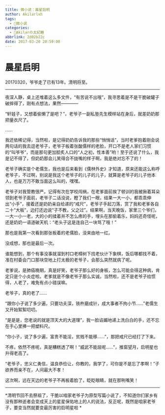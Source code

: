 ```yaml
---
title: 微小说：晨星启明
author: Akilarlxh
tags:
  - 📝微小说
categories:
  - 🍰Akilarの太妃糖
abbrlink: 2d02b22c
date: 2017-03-20 20:59:00
---
```

# 晨星启明

20170320，爷爷走了已有13年。清明将至。

---


   夜深人静，桌上还堆着这么多文件，“有苦说不出哦”，我寻思着是不是干脆破罐子破摔得了，刚有点想法，果然————
   
“轩娃子，又想着偷懒了是吧？”，老爷子一副私塾先生模样站在身后，就差奶奶那把量衣尺了。

 ……

 我还依稀记得，当然啦，是记得奶奶告诉我的那些“悄悄话”，当时老爹抱着刚会说两句话的我去逗老爷子，老爷子板着张酸儒样的老脸，开口不是老人家们习惯的“叫爷爷”，而是那句更加脍炙人口的“人之初，性本善”哟！至于还说了什么，我是记不得了，但奶奶那会儿笑得合不拢嘴的样子啊，我是绝对忘不了的！

老爷子确实是个老儒生，我也是后来看到《儒林外史》才知道，原来还能这么称呼老爷子，不过啊，别说是我这个老爷子的儿子的儿子，就算是老爷子的儿子他本人，也是万万不敢当面这么叫的，嘿嘿。

老爷子对我管教很严。记得有次在学校闯祸，在老爹面前挨了顿训的我被揪着耳朵领到老爷子面前，老爷子二话没说，瞪了我们一眼，结果一大一小，都乖乖伸出“小手”，接着还是奶奶亲自给递的“戒尺”，老爷子手起刀落，赏了我和老爹各自二十“大板”，边打还边说“子不教，父之过”。结果啊，当天晚饭，家里三个爷们，一大一小一老，大的小的揉着并不怎么疼的手，埋头在那偷着乐，妈妈还奇怪呢，还是奶奶一语道破天机：“老头子这是连自己一块骂了哦！”

那也是我第一次看到那张板着的老儒脸，没来由地一红。

没成想，那也是最后一次。

谁能想到，那个有事没事就溜到村口老樟树下找老伙计下象棋，饭后哪都找不着，准在村委会门口那块空地上打太极的老爷子，会那么突然就病了呢。

老爹说，是肺癌晚期，真是好笑，老爷子那么好的身板，怎么可能会得这种病，肯定只是个小炎症啦。老爹就是不像老爷子那么实诚，当然啦，还不是老爷子给惯得，人老了，难免有点小错误嘛。

老爷子，真的老了……

“跟你小子说了多少遍，只要功夫深，铁杵磨成针，成大事者不拘小节……”老儒生又开始絮絮叨叨。

“是是是，您老说的就是顶天大的大道理”，我一脸谄媚地递上洗白白的手，还不忘在手心里捧一把塑料尺。

“你小子，说了多少遍，富贵不能淫，贫贱不能移……”，那把戒尺已经打了下来。

不疼，依然不疼呢，真是糟糕透了啊！“威武不能屈呢……”，推窗望月，启明星也升得老高了。

“老爷子，忠义仁勇信，温良恭俭让，你教的，我学了，可你是不是忘了孝啊！”子欲养而亲不在，人间最大不孝！

这次啊，远在天边的老爷子不再板着脸了，眨眨眼睛，就在那咧嘴笑！

---


 

 
 *清明节回不去祭祖了，干脆以咱家老爷子为原型写篇小说了，不知道你们家乡有没有那种逝者会变成天上的星星保佑地上的人的说法，反正呢，既然是咱家老爷子，要变当然就要变最厉害的启明星啦 *